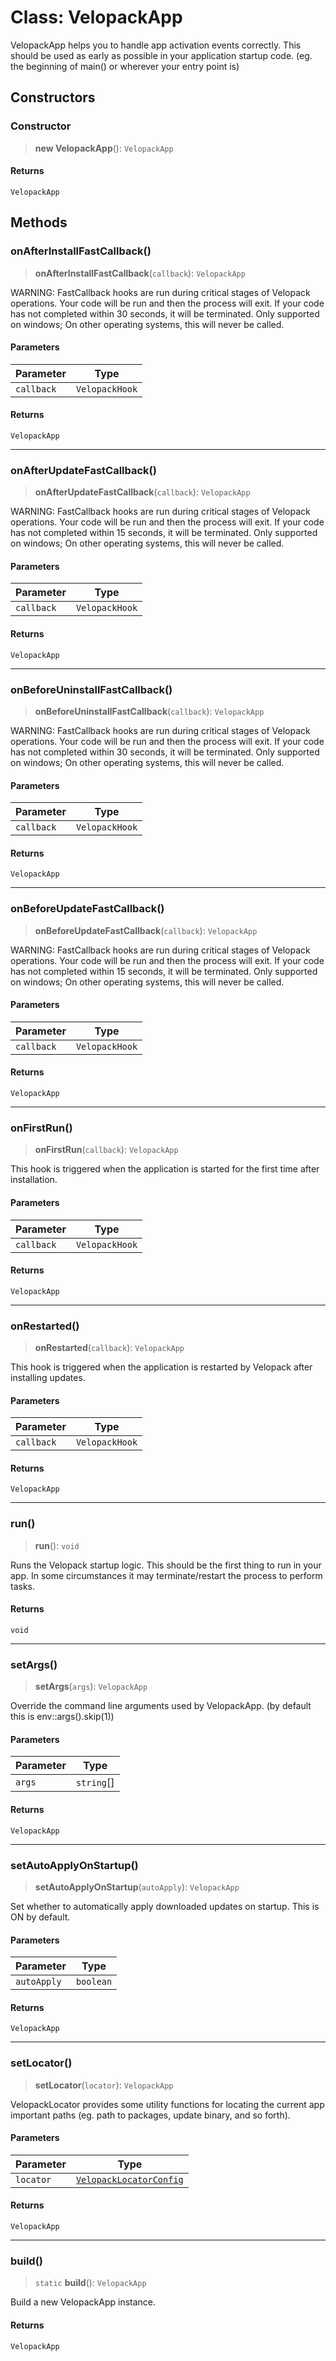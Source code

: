 # Class: VelopackApp

VelopackApp helps you to handle app activation events correctly.
This should be used as early as possible in your application startup code.
(eg. the beginning of main() or wherever your entry point is)

## Constructors

### Constructor

> **new VelopackApp**(): `VelopackApp`

#### Returns

`VelopackApp`

## Methods

### onAfterInstallFastCallback()

> **onAfterInstallFastCallback**(`callback`): `VelopackApp`

WARNING: FastCallback hooks are run during critical stages of Velopack operations.
Your code will be run and then the process will exit.
If your code has not completed within 30 seconds, it will be terminated.
Only supported on windows; On other operating systems, this will never be called.

#### Parameters

| Parameter | Type |
| ------ | ------ |
| `callback` | `VelopackHook` |

#### Returns

`VelopackApp`

***

### onAfterUpdateFastCallback()

> **onAfterUpdateFastCallback**(`callback`): `VelopackApp`

WARNING: FastCallback hooks are run during critical stages of Velopack operations.
Your code will be run and then the process will exit.
If your code has not completed within 15 seconds, it will be terminated.
Only supported on windows; On other operating systems, this will never be called.

#### Parameters

| Parameter | Type |
| ------ | ------ |
| `callback` | `VelopackHook` |

#### Returns

`VelopackApp`

***

### onBeforeUninstallFastCallback()

> **onBeforeUninstallFastCallback**(`callback`): `VelopackApp`

WARNING: FastCallback hooks are run during critical stages of Velopack operations.
Your code will be run and then the process will exit.
If your code has not completed within 30 seconds, it will be terminated.
Only supported on windows; On other operating systems, this will never be called.

#### Parameters

| Parameter | Type |
| ------ | ------ |
| `callback` | `VelopackHook` |

#### Returns

`VelopackApp`

***

### onBeforeUpdateFastCallback()

> **onBeforeUpdateFastCallback**(`callback`): `VelopackApp`

WARNING: FastCallback hooks are run during critical stages of Velopack operations.
Your code will be run and then the process will exit.
If your code has not completed within 15 seconds, it will be terminated.
Only supported on windows; On other operating systems, this will never be called.

#### Parameters

| Parameter | Type |
| ------ | ------ |
| `callback` | `VelopackHook` |

#### Returns

`VelopackApp`

***

### onFirstRun()

> **onFirstRun**(`callback`): `VelopackApp`

This hook is triggered when the application is started for the first time after installation.

#### Parameters

| Parameter | Type |
| ------ | ------ |
| `callback` | `VelopackHook` |

#### Returns

`VelopackApp`

***

### onRestarted()

> **onRestarted**(`callback`): `VelopackApp`

This hook is triggered when the application is restarted by Velopack after installing updates.

#### Parameters

| Parameter | Type |
| ------ | ------ |
| `callback` | `VelopackHook` |

#### Returns

`VelopackApp`

***

### run()

> **run**(): `void`

Runs the Velopack startup logic. This should be the first thing to run in your app.
In some circumstances it may terminate/restart the process to perform tasks.

#### Returns

`void`

***

### setArgs()

> **setArgs**(`args`): `VelopackApp`

Override the command line arguments used by VelopackApp. (by default this is env::args().skip(1))

#### Parameters

| Parameter | Type |
| ------ | ------ |
| `args` | `string`[] |

#### Returns

`VelopackApp`

***

### setAutoApplyOnStartup()

> **setAutoApplyOnStartup**(`autoApply`): `VelopackApp`

Set whether to automatically apply downloaded updates on startup. This is ON by default.

#### Parameters

| Parameter | Type |
| ------ | ------ |
| `autoApply` | `boolean` |

#### Returns

`VelopackApp`

***

### setLocator()

> **setLocator**(`locator`): `VelopackApp`

VelopackLocator provides some utility functions for locating the current app important paths (eg. path to packages, update binary, and so forth).

#### Parameters

| Parameter | Type |
| ------ | ------ |
| `locator` | [`VelopackLocatorConfig`](TypeAlias.VelopackLocatorConfig.md) |

#### Returns

`VelopackApp`

***

### build()

> `static` **build**(): `VelopackApp`

Build a new VelopackApp instance.

#### Returns

`VelopackApp`
